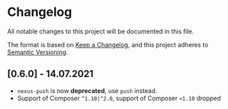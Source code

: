 # Changelog
All notable changes to this project will be documented in this file.

The format is based on [Keep a Changelog](https://keepachangelog.com/en/1.0.0/),
and this project adheres to [Semantic Versioning](https://semver.org/spec/v2.0.0.html).

## [0.6.0] - 14.07.2021
 * `nexus-push` is now **deprecated**, use `push` instead.
 * Support of Composer `^1.10|^2.0`, support of Composer `<1.10` dropped
